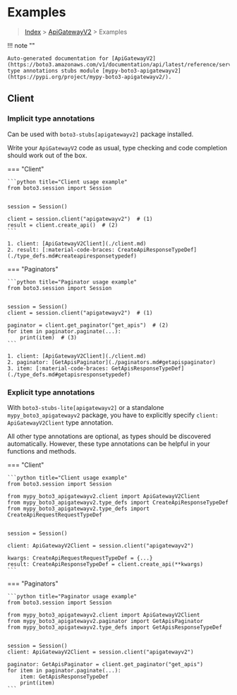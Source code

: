 # Examples

> [Index](../README.md) > [ApiGatewayV2](./README.md) > Examples

!!! note ""

    Auto-generated documentation for [ApiGatewayV2](https://boto3.amazonaws.com/v1/documentation/api/latest/reference/services/apigatewayv2.html#ApiGatewayV2)
    type annotations stubs module [mypy-boto3-apigatewayv2](https://pypi.org/project/mypy-boto3-apigatewayv2/).

## Client

### Implicit type annotations

Can be used with `boto3-stubs[apigatewayv2]` package installed.

Write your `ApiGatewayV2` code as usual,
type checking and code completion should work out of the box.


=== "Client"

    ```python title="Client usage example"
    from boto3.session import Session


    session = Session()

    client = session.client("apigatewayv2")  # (1)
    result = client.create_api()  # (2)
    ```

    1. client: [ApiGatewayV2Client](./client.md)
    2. result: [:material-code-braces: CreateApiResponseTypeDef](./type_defs.md#createapiresponsetypedef) 



=== "Paginators"

    ```python title="Paginator usage example"
    from boto3.session import Session


    session = Session()
    client = session.client("apigatewayv2")  # (1)

    paginator = client.get_paginator("get_apis")  # (2)
    for item in paginator.paginate(...):
        print(item)  # (3)
    ```

    1. client: [ApiGatewayV2Client](./client.md)
    2. paginator: [GetApisPaginator](./paginators.md#getapispaginator)
    3. item: [:material-code-braces: GetApisResponseTypeDef](./type_defs.md#getapisresponsetypedef) 




### Explicit type annotations

With `boto3-stubs-lite[apigatewayv2]`
or a standalone `mypy_boto3_apigatewayv2` package, you have to explicitly specify `client: ApiGatewayV2Client` type annotation.

All other type annotations are optional, as types should be discovered automatically.
However, these type annotations can be helpful in your functions and methods.


=== "Client"

    ```python title="Client usage example"
    from boto3.session import Session

    from mypy_boto3_apigatewayv2.client import ApiGatewayV2Client
    from mypy_boto3_apigatewayv2.type_defs import CreateApiResponseTypeDef
    from mypy_boto3_apigatewayv2.type_defs import CreateApiRequestRequestTypeDef


    session = Session()

    client: ApiGatewayV2Client = session.client("apigatewayv2")

    kwargs: CreateApiRequestRequestTypeDef = {...}
    result: CreateApiResponseTypeDef = client.create_api(**kwargs)
    ```



=== "Paginators"

    ```python title="Paginator usage example"
    from boto3.session import Session

    from mypy_boto3_apigatewayv2.client import ApiGatewayV2Client
    from mypy_boto3_apigatewayv2.paginator import GetApisPaginator
    from mypy_boto3_apigatewayv2.type_defs import GetApisResponseTypeDef


    session = Session()
    client: ApiGatewayV2Client = session.client("apigatewayv2")

    paginator: GetApisPaginator = client.get_paginator("get_apis")
    for item in paginator.paginate(...):
        item: GetApisResponseTypeDef
        print(item)
    ```




